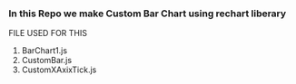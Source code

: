 ### In this Repo we make Custom Bar Chart using rechart liberary

FILE USED FOR THIS
1. BarChart1.js
2. CustomBar.js
3. CustomXAxixTick.js
